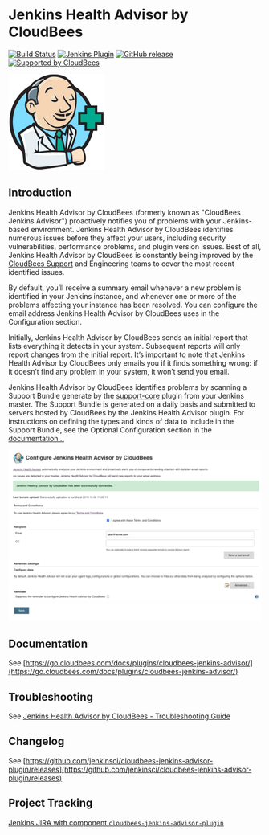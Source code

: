 # Jenkins Health Advisor by CloudBees

[![Build Status](https://ci.jenkins.io/job/Plugins/job/cloudbees-jenkins-advisor-plugin/job/master/badge/icon)](https://ci.jenkins.io/job/Plugins/job/cloudbees-jenkins-advisor-plugin/job/master/)
[![Jenkins Plugin](https://img.shields.io/jenkins/plugin/v/cloudbees-jenkins-advisor.svg)](https://plugins.jenkins.io/cloudbees-jenkins-advisor)
[![GitHub release](https://img.shields.io/github/release/jenkinsci/cloudbees-jenkins-advisor-plugin.svg?label=changelog)](https://github.com/jenkinsci/cloudbees-jenkins-advisor-plugin/releases/latest)
[![Supported by CloudBees](https://img.shields.io/badge/Supported%20by-CloudBees-blue?logo=cloudbees&logoColor=white)](https://www.cloudbees.com/products/cloudbees-jenkins-support)

<img src="src/main/webapp/icons/advisor.svg" width="192">

## Introduction

Jenkins Health Advisor by CloudBees (formerly known as "CloudBees Jenkins Advisor") proactively notifies you of problems with your Jenkins-based environment. Jenkins Health Advisor by CloudBees identifies numerous issues before they affect your users, including security vulnerabilities, performance problems, and plugin version issues. Best of all, Jenkins Health Advisor by CloudBees is constantly being improved by the [CloudBees Support](https://www.cloudbees.com/products/cloudbees-jenkins-support) and Engineering teams to cover the most recent identified issues.

By default, you’ll receive a summary email whenever a new problem is identified in your Jenkins instance, and whenever one or more of the problems affecting your instance has been resolved. You can configure the email address Jenkins Health Advisor by CloudBees uses in the Configuration section.

Initially, Jenkins Health Advisor by CloudBees sends an initial report that lists everything it detects in your system. Subsequent reports will only report changes from the initial report. It’s important to note that Jenkins Health Advisor by CloudBees only emails you if it finds something wrong: if it doesn’t find any problem in your system, it won’t send you email.

Jenkins Health Advisor by CloudBees identifies problems by scanning a Support Bundle generate by the [support-core](https://plugins.jenkins.io/support-core) plugin from your Jenkins master. The Support Bundle is generated on a daily basis and submitted to servers hosted by CloudBees by the Jenkins Health Advisor plugin. For instructions on defining the types and kinds of data to include in the Support Bundle, see the Optional Configuration section in the [documentation...](https://go.cloudbees.com/docs/plugins/cloudbees-jenkins-advisor/)

![](docs/images/configuration.png)

## Documentation

See [https://go.cloudbees.com/docs/plugins/cloudbees-jenkins-advisor/](https://go.cloudbees.com/docs/plugins/cloudbees-jenkins-advisor/)

## Troubleshooting
See [Jenkins Health Advisor by CloudBees - Troubleshooting Guide](https://support.cloudbees.com/hc/en-us/articles/115001213031)

## Changelog
See [https://github.com/jenkinsci/cloudbees-jenkins-advisor-plugin/releases](https://github.com/jenkinsci/cloudbees-jenkins-advisor-plugin/releases)

## Project Tracking

[Jenkins JIRA with component `cloudbees-jenkins-advisor-plugin`](https://issues.jenkins-ci.org/issues/?jql=project%20%3D%20JENKINS%20AND%20component%20%3D%20cloudbees-jenkins-advisor-plugin)
